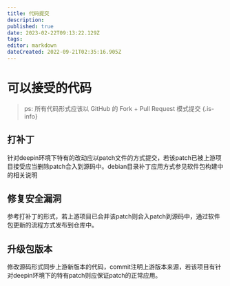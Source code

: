 ```yaml
---
title: 代码提交
description: 
published: true
date: 2023-02-22T09:13:22.129Z
tags: 
editor: markdown
dateCreated: 2022-09-21T02:35:16.905Z
---
```


# 可以接受的代码
> ps: 所有代码形式应该以 GitHub 的 Fork + Pull Request 模式提交
{.is-info}

## 打补丁
针对deepin环境下特有的改动应以patch文件的方式提交，若该patch已被上游项目接受应当删除patch合入到源码中。debian目录补丁应用方式参见软件包构建中的相关说明

## 修复安全漏洞
参考打补丁的形式，若上游项目已合并该patch则合入patch到源码中，通过软件包更新的流程方式发布到仓库中。

## 升级包版本
修改源码形式同步上游新版本的代码，commit注明上游版本来源，若该项目有针对deepin环境下的特有patch则应保证patch的正常应用。
